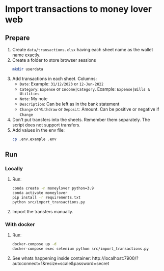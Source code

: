 # Import transactions to money lover web

## Prepare
1. Create `data/transactions.xlsx` having each sheet name as the wallet name exactly.
2. Create a folder to store browser sessions
    ```bash
    mkdir userdata
    ```
3. Add transactions in each sheet. Columns: 
    - `Date`: Example: `31/12/2023` or `12-Jun-2022`
    - `Category`: `Expense` or `Income|Category`. Example: `Expense|Bills & Utilities`
    - `Note`: My note
    - `Description`: Can be left as in the bank statement
    - `Change` or `Withdraw` or `Deposit`: Amount. Can be positive or negative if `Change`
4. Don't put transfers into the sheets. Remember them separately. The script does not support transfers.
5. Add values in the env file:
    ```bash
    cp .env.example .env
    ```

## Run 
### Locally   
1. Run:
    ```bash
    conda create -n moneylover python=3.9
    conda activate moneylover
    pip install -r requirements.txt
    python src/import_transactions.py
    ```
2. Import the transfers manually.

### With docker
1. Run:
    ```bash
    docker-compose up -d
    docker-compose exec selenium python src/import_transactions.py
    ```
2. See whats happening inside container: http://localhost:7900/?autoconnect=1&resize=scale&password=secret